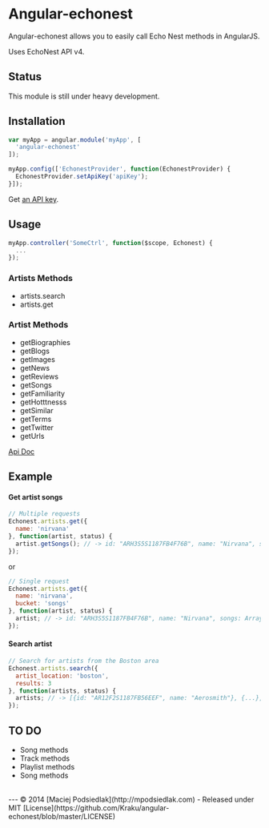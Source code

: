 Angular-echonest
=============

Angular-echonest allows you to easily call Echo Nest methods in AngularJS.

Uses EchoNest API v4.

## Status
This module is still under heavy development.

## Installation
```js
var myApp = angular.module('myApp', [
  'angular-echonest'
]);

myApp.config(['EchonestProvider', function(EchonestProvider) {
  EchonestProvider.setApiKey('apiKey');
}]);
```

Get [an API key](http://developer.echonest.com/docs/v4/#keys).

## Usage
```js
myApp.controller('SomeCtrl', function($scope, Echonest) {
  ...
});
```

### Artists Methods
  * artists.search
  * artists.get

### Artist Methods
  * getBiographies
  * getBlogs
  * getImages
  * getNews
  * getReviews
  * getSongs
  * getFamiliarity
  * getHotttnesss
  * getSimilar
  * getTerms
  * getTwitter
  * getUrls

[Api Doc](http://developer.echonest.com/docs/v4/artist.html)

## Example
#### Get artist songs
```js
// Multiple requests
Echonest.artists.get({
  name: 'nirvana'
}, function(artist, status) {
  artist.getSongs(); // -> id: "ARH3S5S1187FB4F76B", name: "Nirvana", songs: Array[15]
});
```
or
```js
// Single request
Echonest.artists.get({
  name: 'nirvana',
  bucket: 'songs'
}, function(artist, status) {
  artist; // -> id: "ARH3S5S1187FB4F76B", name: "Nirvana", songs: Array[15]
});
```

#### Search artist
```js
// Search for artists from the Boston area
Echonest.artists.search({ 
  artist_location: 'boston',
  results: 3
}, function(artists, status) {
  artists; // -> [{id: "AR12F2S1187FB56EEF", name: "Aerosmith"}, {...}, {...}]
});
```

## TO DO
  * Song methods
  * Track methods
  * Playlist methods
  * Song methods

<br>
---
© 2014 [Maciej Podsiedlak](http://mpodsiedlak.com) - Released under MIT [License](https://github.com/Kraku/angular-echonest/blob/master/LICENSE)
